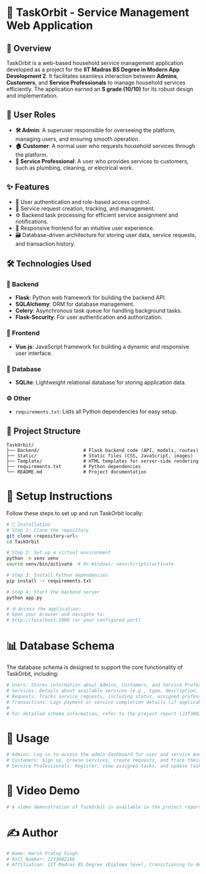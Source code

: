 # 🚀 TaskOrbit - Service Management Web Application

## 📌 Overview
TaskOrbit is a web-based household service management application developed as a project for the **IIT Madras BS Degree in Modern App Development 2**. It facilitates seamless interaction between **Admins**, **Customers**, and **Service Professionals** to manage household services efficiently. The application earned an **S grade (10/10)** for its robust design and implementation.

## 👥 User Roles
- **🛠️ Admin**: A superuser responsible for overseeing the platform, managing users, and ensuring smooth operation.
- **🏠 Customer**: A normal user who requests household services through the platform.
- **🔧 Service Professional**: A user who provides services to customers, such as plumbing, cleaning, or electrical work.

## ✨ Features
- 🔐 User authentication and role-based access control.
- 📝 Service request creation, tracking, and management.
- ⚙️ Backend task processing for efficient service assignment and notifications.
- 🎨 Responsive frontend for an intuitive user experience.
- 🗃️ Database-driven architecture for storing user data, service requests, and transaction history.

## 🛠️ Technologies Used

### 📌 Backend
- **Flask**: Python web framework for building the backend API.
- **SQLAlchemy**: ORM for database management.
- **Celery**: Asynchronous task queue for handling background tasks.
- **Flask-Security**: For user authentication and authorization.

### 🎨 Frontend
- **Vue.js**: JavaScript framework for building a dynamic and responsive user interface.

### 📂 Database
- **SQLite**: Lightweight relational database for storing application data.

### ⚙️ Other
- `requirements.txt`: Lists all Python dependencies for easy setup.

## 📂 Project Structure
```plaintext
TaskOrbit/
├── Backend/                # Flask backend code (API, models, routes)
├── Static/                 # Static files (CSS, JavaScript, images)
├── Template/               # HTML templates for server-side rendering
├── requirements.txt        # Python dependencies
└── README.md               # Project documentation
```

# 🚀 Setup Instructions
Follow these steps to set up and run TaskOrbit locally:

```bash
# 🔧 Installation
# Step 1: Clone the repository
git clone <repository-url>
cd TaskOrbit
```

```bash
# Step 2: Set up a virtual environment
python -m venv venv
source venv/bin/activate  # On Windows: venv\Scripts\activate
```

```bash
# Step 3: Install Python dependencies
pip install -r requirements.txt
```

```bash
# Step 4: Start the backend server
python app.py
```

```bash
# 🌐 Access the application:
# Open your browser and navigate to:
# http://localhost:5000 (or your configured port)
```

# 📊 Database Schema
The database schema is designed to support the core functionality of TaskOrbit, including:

```bash
# Users: Stores information about Admins, Customers, and Service Professionals.
# Services: Details about available services (e.g., type, description, pricing).
# Requests: Tracks service requests, including status, assigned professional, and timestamps.
# Transactions: Logs payment or service completion details (if applicable).
#
# For detailed schema information, refer to the project report (22f3002166_report.pdf).
```

# 📌 Usage

```bash
# Admins: Log in to access the admin dashboard for user and service management.
# Customers: Sign up, browse services, create requests, and track their status.
# Service Professionals: Register, view assigned tasks, and update task statuses.
```

# 🎥 Video Demo

```bash
# A video demonstration of TaskOrbit is available in the project report (22f3002166_report.pdf, page 2).
```

# ✍️ Author

```bash
# Name: Harsh Pratap Singh
# Roll Number: 22f3002166
# Affiliation: IIT Madras BS Degree (Diploma level, transitioning to degree)
```
